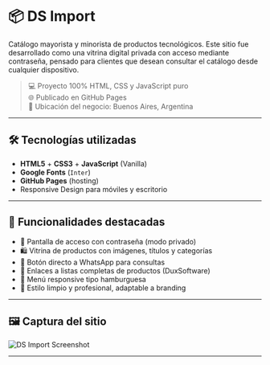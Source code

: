 # 📦 DS Import

Catálogo mayorista y minorista de productos tecnológicos. Este sitio fue desarrollado como una vitrina digital privada con acceso mediante contraseña, pensado para clientes que desean consultar el catálogo desde cualquier dispositivo.

> 💻 Proyecto 100% HTML, CSS y JavaScript puro  
> 🌐 Publicado en GitHub Pages  
> 📍 Ubicación del negocio: Buenos Aires, Argentina

---

## 🛠 Tecnologías utilizadas

- **HTML5** + **CSS3** + **JavaScript** (Vanilla)
- **Google Fonts** (`Inter`)
- **GitHub Pages** (hosting)
- Responsive Design para móviles y escritorio

---

## 🎯 Funcionalidades destacadas

- 🔐 Pantalla de acceso con contraseña (modo privado)
- 🛍️ Vitrina de productos con imágenes, títulos y categorías
- 📱 Botón directo a WhatsApp para consultas
- 📂 Enlaces a listas completas de productos (DuxSoftware)
- 📱 Menú responsive tipo hamburguesa
- 🌙 Estilo limpio y profesional, adaptable a branding

---

## 🖼 Captura del sitio

![DS Import Screenshot](images/og-image.png)

---
